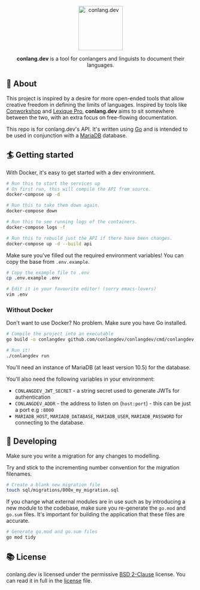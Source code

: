 <div align="center">
<br><div><img height="118" src="https://assets.conlang.dev/images/brand/conlang-dev-logo.svg" alt="conlang.dev"></div>

**conlang.dev** is a tool for conlangers and linguists to document their languages.
</div>

## 🐻 About
This project is inspired by a desire for more open-ended tools that allow creative freedom in defining the limits of languages.
Inspired by tools like [Conworkshop](https://conworkshop.com) and [Lexique Pro](http://lexiquepro.com/), **conlang.dev** aims to sit somewhere between the two, with an extra focus on free-flowing documentation.

This repo is for conlang.dev's API. It's written using [Go](https://go.dev/) and is intended to be used in conjunction with a [MariaDB](https://mariadb.org/) database.

## 🏄 Getting started
With Docker, it's easy to get started with a dev environment.
```sh
# Run this to start the services up
# On first run, this will compile the API from source.
docker-compose up -d

# Run this to take them down again.
docker-compose down

# Run this to see running logs of the containers.
docker-compose logs -f

# Run this to rebuild just the API if there have been changes.
docker-compose up -d --build api
```

Make sure you've filled out the required environment variables! You can copy the base from `.env.example`.
```sh
# Copy the example file to .env
cp .env.example .env

# Edit it in your favourite editor! (sorry emacs-lovers)
vim .env
```

### Without Docker
Don't want to use Docker? No problem. Make sure you have Go installed.
```sh
# Compile the project into an executable
go build -o conlangdev github.com/conlangdev/conlangdev/cmd/conlangdev

# Run it!
./conlangdev run
```

You'll need an instance of MariaDB (at least version 10.5) for the database.

You'll also need the following variables in your environment:
* `CONLANGDEV_JWT_SECRET` - a string secret used to generate JWTs for authentication
* `CONLANGDEV_ADDR` - the address to listen on (`host:port`) - this can be just a port e.g `:8000`
* `MARIADB_HOST`, `MARIADB_DATABASE`, `MARIADB_USER`, `MARIADB_PASSWORD` for connecting to the database.

## 🐶 Developing
Make sure you write a migration for any changes to modelling.

Try and stick to the incrementing number convention for the migration filenames.
```sh
# Create a blank new migration file
touch sql/migrations/000x_my_migration.sql
```

If you change what external modules are in use such as by introducing a new module to the codebase, make sure you re-generate the `go.mod` and `go.sum` files. It's important for building the application that these files are accurate.
```sh
# Generate go.mod and go.sum files
go mod tidy
```

## 📚 License
conlang.dev is licensed under the permissive [BSD 2-Clause](https://opensource.org/licenses/BSD-2-Clause) license. You can read it in full in the [license](LICENSE) file.